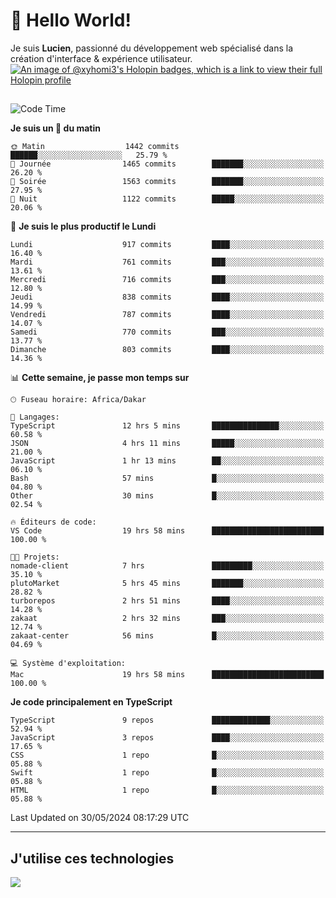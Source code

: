 # 👋 Hello World!

Je suis **Lucien**, passionné du développement web spécialisé dans la création d'interface & expérience utilisateur.
[![An image of @xyhomi3's Holopin badges, which is a link to view their full Holopin profile](https://holopin.me/xyhomi3)](https://holopin.io/@xyhomi3)

##

<!--START_SECTION:waka-->
![Code Time](http://img.shields.io/badge/Code%20Time-1%2C229%20hrs%2031%20mins-blue)

**Je suis un 🐤 du matin** 

```text
🌞 Matin                  1442 commits        ██████░░░░░░░░░░░░░░░░░░░   25.79 % 
🌆 Journée                1465 commits        ███████░░░░░░░░░░░░░░░░░░   26.20 % 
🌃 Soirée                 1563 commits        ███████░░░░░░░░░░░░░░░░░░   27.95 % 
🌙 Nuit                   1122 commits        █████░░░░░░░░░░░░░░░░░░░░   20.06 % 
```
📅 **Je suis le plus productif le Lundi** 

```text
Lundi                    917 commits         ████░░░░░░░░░░░░░░░░░░░░░   16.40 % 
Mardi                    761 commits         ███░░░░░░░░░░░░░░░░░░░░░░   13.61 % 
Mercredi                 716 commits         ███░░░░░░░░░░░░░░░░░░░░░░   12.80 % 
Jeudi                    838 commits         ████░░░░░░░░░░░░░░░░░░░░░   14.99 % 
Vendredi                 787 commits         ████░░░░░░░░░░░░░░░░░░░░░   14.07 % 
Samedi                   770 commits         ███░░░░░░░░░░░░░░░░░░░░░░   13.77 % 
Dimanche                 803 commits         ████░░░░░░░░░░░░░░░░░░░░░   14.36 % 
```


📊 **Cette semaine, je passe mon temps sur** 

```text
🕑︎ Fuseau horaire: Africa/Dakar

💬 Langages: 
TypeScript               12 hrs 5 mins       ███████████████░░░░░░░░░░   60.58 % 
JSON                     4 hrs 11 mins       █████░░░░░░░░░░░░░░░░░░░░   21.00 % 
JavaScript               1 hr 13 mins        ██░░░░░░░░░░░░░░░░░░░░░░░   06.10 % 
Bash                     57 mins             █░░░░░░░░░░░░░░░░░░░░░░░░   04.80 % 
Other                    30 mins             █░░░░░░░░░░░░░░░░░░░░░░░░   02.54 % 

🔥 Éditeurs de code: 
VS Code                  19 hrs 58 mins      █████████████████████████   100.00 % 

🐱‍💻 Projets: 
nomade-client            7 hrs               █████████░░░░░░░░░░░░░░░░   35.10 % 
plutoMarket              5 hrs 45 mins       ███████░░░░░░░░░░░░░░░░░░   28.82 % 
turborepos               2 hrs 51 mins       ████░░░░░░░░░░░░░░░░░░░░░   14.28 % 
zakaat                   2 hrs 32 mins       ███░░░░░░░░░░░░░░░░░░░░░░   12.74 % 
zakaat-center            56 mins             █░░░░░░░░░░░░░░░░░░░░░░░░   04.69 % 

💻 Système d'exploitation: 
Mac                      19 hrs 58 mins      █████████████████████████   100.00 % 
```

**Je code principalement en TypeScript** 

```text
TypeScript               9 repos             █████████████░░░░░░░░░░░░   52.94 % 
JavaScript               3 repos             ████░░░░░░░░░░░░░░░░░░░░░   17.65 % 
CSS                      1 repo              █░░░░░░░░░░░░░░░░░░░░░░░░   05.88 % 
Swift                    1 repo              █░░░░░░░░░░░░░░░░░░░░░░░░   05.88 % 
HTML                     1 repo              █░░░░░░░░░░░░░░░░░░░░░░░░   05.88 % 
```




 Last Updated on 30/05/2024 08:17:29 UTC
<!--END_SECTION:waka-->
---

## J'utilise ces technologies

<p align="left">
  <a href="https://skillicons.dev">
    <img src="https://skillicons.dev/icons?i=ts,js,md,scss,tailwind,react,docker,express,astro,vite,nextjs,vercel,figma,ableton" />
  </a>
</p>

